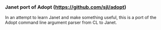 ### Janet port of Adopt (https://github.com/sjl/adopt)

In an attempt to learn Janet and make something useful,
this is a port of the Adopt command line argument parser
from CL to Janet.

